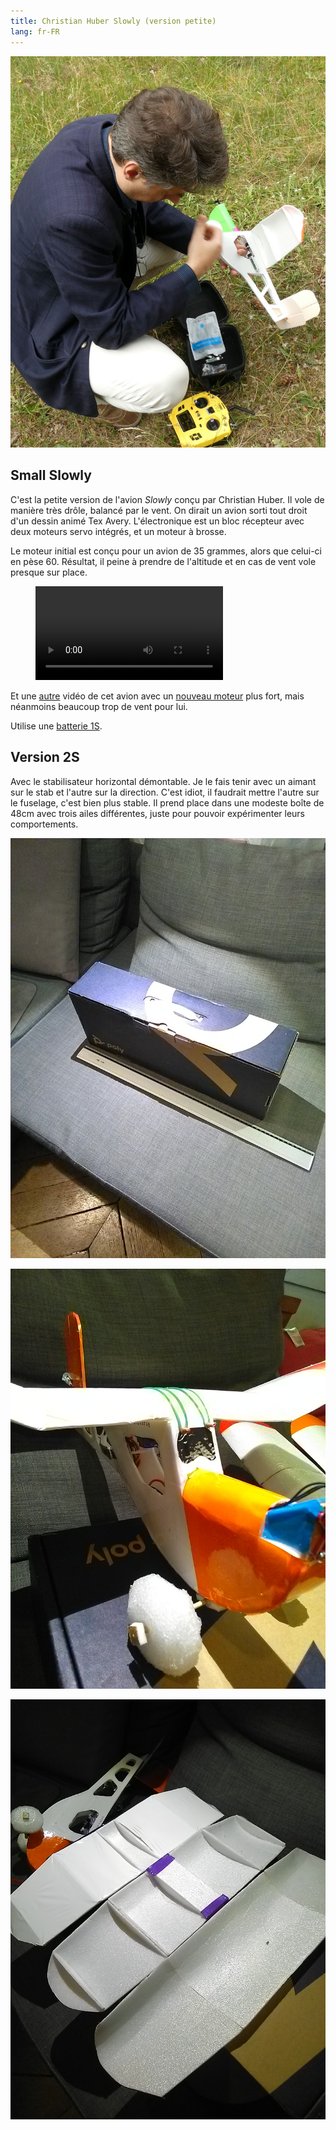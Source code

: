 ```yaml
---
title: Christian Huber Slowly (version petite)
lang: fr-FR
---
```


![](small_slowly.JPG)

## Small Slowly

C'est la petite version de l'avion *Slowly* conçu par Christian Huber. Il vole de manière très drôle, balancé par le vent. On dirait un avion sorti tout droit d'un dessin animé Tex Avery.  L'électronique est un bloc récepteur avec deux moteurs servo intégrés, et un moteur à brosse.

Le moteur initial est conçu pour un avion de 35 grammes, alors que celui-ci en pèse 60.  Résultat, il peine à prendre de l'altitude et en cas de vent vole presque sur place.

<figure class="video_container">
  <video controls="true" allowfullscreen="true">
    <source src="small_slowly.mp4" type="video/mp4">
    <source src="small_slowly.ogv" type="video/ogv">
    <source src="small_slowly.webm" type="video/webm">
  </video>


</figure>

Et une [autre](https://photos.app.goo.gl/fWRerusQgjrGRbts9) vidéo de cet avion avec un [nouveau moteur](https://fr.aliexpress.com/item/32790519063.html) plus fort, mais néanmoins beaucoup trop de vent pour lui.

Utilise une [batterie 1S](https://hobbyking.com/fr_fr/turnigy-nano-tech-200mah-1s-35-70c-lipoly-battery-5pcs.html).

## Version 2S

Avec le stabilisateur horizontal démontable. Je le fais tenir avec un aimant sur le stab et l'autre sur la direction. C'est idiot, il faudrait mettre l'autre sur le fuselage, c'est bien plus stable. Il prend place dans une modeste  boîte de 48cm avec trois ailes différentes, juste pour pouvoir expérimenter leurs comportements.


![](boite.jpg)

![](elastiques.jpg)

![](3ailes.jpg)

